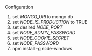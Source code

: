 Configuration


1. set _MONGO_URI_ to mongo db
2. set _NODE_IS_PRODUCTION_ to TRUE
3. set desired _NODE_PORT_
4. set _NODE_ADMIN_PASSWORD_
5. set _NODE_COOKIE_SECRET_
6. set _NODE_PASSWORD_
7. npm install -g node-windows